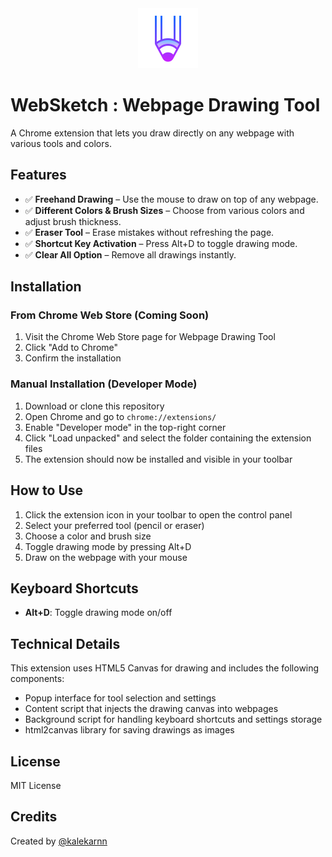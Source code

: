<div align="center">
  <img src="https://github.com/kalekarnn/web-sketch-chrome-plugin/blob/main/images/icon128.png" alt="Alt text" title="WebSketch" />
</div>

# WebSketch : Webpage Drawing Tool

A Chrome extension that lets you draw directly on any webpage with various tools and colors.

## Features

- ✅ **Freehand Drawing** – Use the mouse to draw on top of any webpage.
- ✅ **Different Colors & Brush Sizes** – Choose from various colors and adjust brush thickness.
- ✅ **Eraser Tool** – Erase mistakes without refreshing the page.
- ✅ **Shortcut Key Activation** – Press Alt+D to toggle drawing mode.
- ✅ **Clear All Option** – Remove all drawings instantly.

## Installation

### From Chrome Web Store (Coming Soon)
1. Visit the Chrome Web Store page for Webpage Drawing Tool
2. Click "Add to Chrome"
3. Confirm the installation

### Manual Installation (Developer Mode)
1. Download or clone this repository
2. Open Chrome and go to `chrome://extensions/`
3. Enable "Developer mode" in the top-right corner
4. Click "Load unpacked" and select the folder containing the extension files
5. The extension should now be installed and visible in your toolbar

## How to Use

1. Click the extension icon in your toolbar to open the control panel
2. Select your preferred tool (pencil or eraser)
3. Choose a color and brush size
4. Toggle drawing mode by pressing Alt+D
5. Draw on the webpage with your mouse


## Keyboard Shortcuts

- **Alt+D**: Toggle drawing mode on/off

## Technical Details

This extension uses HTML5 Canvas for drawing and includes the following components:
- Popup interface for tool selection and settings
- Content script that injects the drawing canvas into webpages
- Background script for handling keyboard shortcuts and settings storage
- html2canvas library for saving drawings as images

## License

MIT License

## Credits

Created by [@kalekarnn](https://github.com/kalekarnn)
